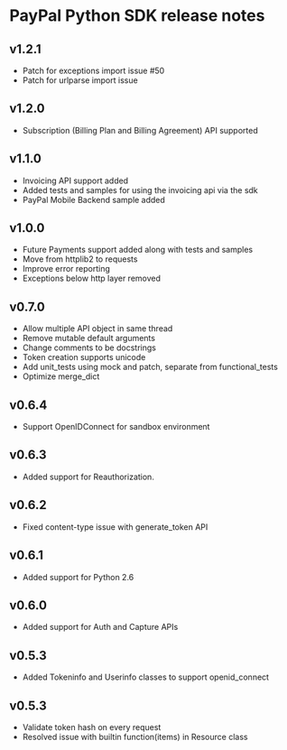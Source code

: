 PayPal Python SDK release notes
============================

v1.2.1
-----
* Patch for exceptions import issue #50
* Patch for urlparse import issue

v1.2.0
-----
* Subscription (Billing Plan and Billing Agreement) API supported

v1.1.0
-----
* Invoicing API support added 
* Added tests and samples for using the invoicing api via the sdk
* PayPal Mobile Backend sample added

v1.0.0
-----
* Future Payments support added along with tests and samples
* Move from httplib2 to requests
* Improve error reporting
* Exceptions below http layer removed

v0.7.0
-----
* Allow multiple API object in same thread
* Remove mutable default arguments
* Change comments to be docstrings
* Token creation supports unicode
* Add unit_tests using mock and patch, separate from functional_tests
* Optimize merge_dict

v0.6.4
-----
* Support OpenIDConnect for sandbox environment

v0.6.3
-----
* Added support for Reauthorization.

v0.6.2
-----
* Fixed content-type issue with generate_token API

v0.6.1
-----
* Added support for Python 2.6

v0.6.0
-----
* Added support for Auth and Capture APIs

v0.5.3
-----
* Added Tokeninfo and Userinfo classes to support openid_connect

v0.5.3
-----
* Validate token hash on every request
* Resolved issue with builtin function(items) in Resource class